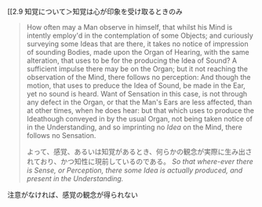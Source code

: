  [[2.9 知覚について＞知覚は心が印象を受け取るときのみ




 

 > How often may a Man observe in himself, that whilst his Mind is intently employ'd in the contemplation of some Objects; and curiously surveying some Ideas  that are there, it takes no notice of impression of sounding Bodies, made upon the Organ of Hearing, with the same alteration, that uses to be for the producing the Idea of Sound? A sufficient impulse there may be on the Organ; but it not reaching the observation of the Mind, there follows no perception: And though the motion, that uses to preduce the Idea of Sound, be made in the Ear, yet no sound is heard. Want of Sensation in this case, is not through any defect in the Organ, or that the Man's Ears are less affected, than at other times, when he does hear: but that which uses to produce the Ideathough conveyed in by the usual Organ, not  being taken notice of in the Understanding, and so imprinting no *Idea* on the Mind, there follows no Sensation. 
 > 
 > よって、感覚、あるいは知覚があるとき、何らかの観念が実際に生み出されており、かつ知性に現前しているのである。
 > *So that where-ever there is Sense, or Perception, there some Idea is actually produced,  and present in the Understanding.*


注意がなければ、感覚の観念が得られない